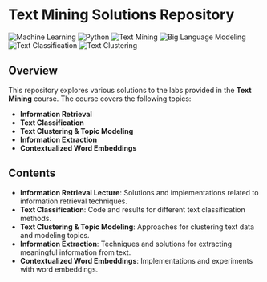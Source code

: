# Text Mining Solutions Repository

![Machine Learning](https://img.shields.io/badge/Machine%20Learning-%E2%9C%94%EF%B8%8F-brightgreen)
![Python](https://img.shields.io/badge/Python-%E2%9C%94%EF%B8%8F-blue)
![Text Mining](https://img.shields.io/badge/Text%20Mining-%E2%9C%94%EF%B8%8F-yellowgreen)
![Big Language Modeling](https://img.shields.io/badge/Big%20Language%20Modeling-%E2%9C%94%EF%B8%8F-orange)
![Text Classification](https://img.shields.io/badge/Text%20Classification-%E2%9C%94%EF%B8%8F-red)
![Text Clustering](https://img.shields.io/badge/Text%20Clustering-%E2%9C%94%EF%B8%8F-lightgrey)

## Overview

This repository explores various solutions to the labs provided in the **Text Mining** course. The course covers the following topics:

- **Information Retrieval**
- **Text Classification**
- **Text Clustering & Topic Modeling**
- **Information Extraction**
- **Contextualized Word Embeddings**

## Contents

- **Information Retrieval Lecture**: Solutions and implementations related to information retrieval techniques.
- **Text Classification**: Code and results for different text classification methods.
- **Text Clustering & Topic Modeling**: Approaches for clustering text data and modeling topics.
- **Information Extraction**: Techniques and solutions for extracting meaningful information from text.
- **Contextualized Word Embeddings**: Implementations and experiments with word embeddings.
